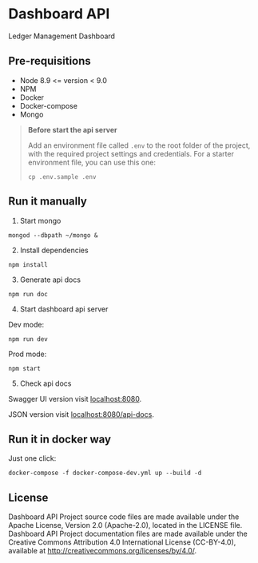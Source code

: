 # Dashboard API

Ledger Management Dashboard

## Pre-requisitions

* Node 8.9 <= version < 9.0
* NPM
* Docker
* Docker-compose
* Mongo

> **Before start the api server**
>
> Add an environment file called `.env` to the root folder of the project, with the required project settings and credentials. For a starter environment file, you can use this one:
> ```
> cp .env.sample .env
> ```

## Run it manually

1. Start mongo

```
mongod --dbpath ~/mongo &
```

2. Install dependencies

```
npm install
```

3. Generate api docs

```
npm run doc
```

4. Start dashboard api server

Dev mode:

```
npm run dev
```

Prod mode:

```
npm start
```

5. Check api docs

Swagger UI version visit [localhost:8080](localhost:8080).

JSON version visit [localhost:8080/api-docs](localhost:8080/api-docs).

## Run it in docker way

Just one click:
```
docker-compose -f docker-compose-dev.yml up --build -d
```

## License

Dashboard API Project source code files are made available under the Apache License, Version 2.0 (Apache-2.0), located in the LICENSE file. Dashboard API Project documentation files are made available under the Creative Commons Attribution 4.0 International License (CC-BY-4.0), available at http://creativecommons.org/licenses/by/4.0/.
